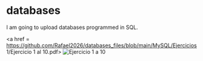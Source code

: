 # databases

I am going to upload databases programmed in SQL.

<a href = https://github.com/Rafael2026/databases_files/blob/main/MySQL/Ejercicios 1/Ejercicio 1 al 10.pdf>
  <img src="https://github.com/Rafael2026/databases_files/blob/main/MySQL/Ejercicios 1/Ejercicios 1 al 10.pdf" alt="Ejercicio 1 a 10">
</a>
